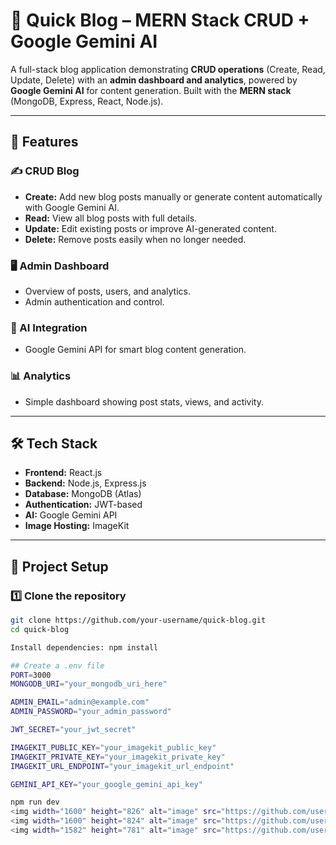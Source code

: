 # 📝 Quick Blog – MERN Stack CRUD + Google Gemini AI

A full-stack blog application demonstrating **CRUD operations** (Create, Read, Update, Delete) with an **admin dashboard and analytics**, powered by **Google Gemini AI** for content generation. Built with the **MERN stack** (MongoDB, Express, React, Node.js).

---

## 🚀 Features

### ✍️ CRUD Blog
- **Create:** Add new blog posts manually or generate content automatically with Google Gemini AI.
- **Read:** View all blog posts with full details.
- **Update:** Edit existing posts or improve AI-generated content.
- **Delete:** Remove posts easily when no longer needed.

### 🖥️ Admin Dashboard
- Overview of posts, users, and analytics.
- Admin authentication and control.

### 🤖 AI Integration
- Google Gemini API for smart blog content generation.

### 📊 Analytics
- Simple dashboard showing post stats, views, and activity.

---

## 🛠️ Tech Stack

- **Frontend:** React.js  
- **Backend:** Node.js, Express.js  
- **Database:** MongoDB (Atlas)  
- **Authentication:** JWT-based  
- **AI:** Google Gemini API  
- **Image Hosting:** ImageKit  

---

## 📂 Project Setup

### 1️⃣ Clone the repository
```bash
git clone https://github.com/your-username/quick-blog.git
cd quick-blog

Install dependencies: npm install

## Create a .env file
PORT=3000
MONGODB_URI="your_mongodb_uri_here"

ADMIN_EMAIL="admin@example.com"
ADMIN_PASSWORD="your_admin_password"

JWT_SECRET="your_jwt_secret"

IMAGEKIT_PUBLIC_KEY="your_imagekit_public_key"
IMAGEKIT_PRIVATE_KEY="your_imagekit_private_key"
IMAGEKIT_URL_ENDPOINT="your_imagekit_url_endpoint"

GEMINI_API_KEY="your_google_gemini_api_key"

npm run dev
<img width="1600" height="826" alt="image" src="https://github.com/user-attachments/assets/3f299681-85ac-4615-8b9e-85f032e97875" />
<img width="1600" height="824" alt="image" src="https://github.com/user-attachments/assets/e893caeb-ecf7-427a-9241-7c63b82ddf34" />
<img width="1582" height="781" alt="image" src="https://github.com/user-attachments/assets/b565f4e5-ac20-4e23-8d04-ae3e7136ee87" />











